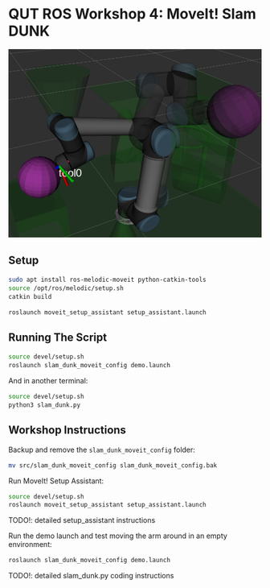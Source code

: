 # QUT ROS Workshop 4: MoveIt! Slam DUNK

![final product in rviz](./dunk.png "Slam Dunk!")

## Setup

```bash
sudo apt install ros-melodic-moveit python-catkin-tools
source /opt/ros/melodic/setup.sh
catkin build
```

```bash
roslaunch moveit_setup_assistant setup_assistant.launch
```

## Running The Script

```bash
source devel/setup.sh
roslaunch slam_dunk_moveit_config demo.launch
```

And in another terminal:

```bash
source devel/setup.sh
python3 slam_dunk.py
```

## Workshop Instructions

Backup and remove the `slam_dunk_moveit_config` folder:

```bash
mv src/slam_dunk_moveit_config slam_dunk_moveit_config.bak
```

Run MoveIt! Setup Assistant:

```bash
source devel/setup.sh
roslaunch moveit_setup_assistant setup_assistant.launch
```

TODO!: detailed setup_assistant instructions

Run the demo launch and test moving the arm around in an empty environment:

```bash
roslaunch slam_dunk_moveit_config demo.launch
```

TODO!: detailed slam_dunk.py coding instructions
